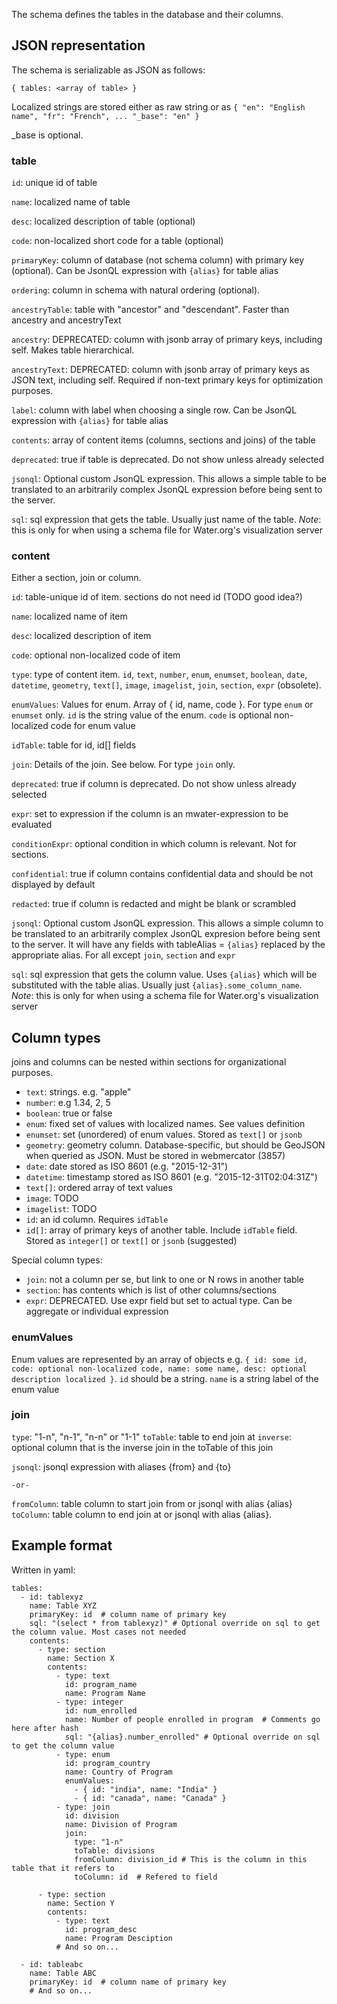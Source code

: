The schema defines the tables in the database and their columns. 
## JSON representation

The schema is serializable as JSON as follows:

`{ tables: <array of table> }`

Localized strings are stored either as raw string or as `{ "en": "English name", "fr": "French", ... "_base": "en" }`

_base is optional.

### table

`id`: unique id of table

`name`: localized name of table

`desc`: localized description of table (optional)

`code`: non-localized short code for a table (optional)

`primaryKey`: column of database (not schema column) with primary key (optional). Can be JsonQL expression with `{alias}` for table alias 

`ordering`: column in schema with natural ordering (optional).

`ancestryTable`: table with "ancestor" and "descendant". Faster than ancestry and ancestryText

`ancestry`: DEPRECATED: column with jsonb array of primary keys, including self. Makes table hierarchical.

`ancestryText`: DEPRECATED: column with jsonb array of primary keys as JSON text, including self. Required if non-text primary keys for optimization purposes.

`label`: column with label when choosing a single row. Can be JsonQL expression with `{alias}` for table alias

`contents`: array of content items (columns, sections and joins) of the table

`deprecated`: true if table is deprecated. Do not show unless already selected

`jsonql`: Optional custom JsonQL expression. This allows a simple table to be translated to an arbitrarily complex JsonQL expression before being sent to the server. 

`sql`: sql expression that gets the table. Usually just name of the table. *Note*: this is only for when using a schema file for Water.org's visualization server

### content

Either a section, join or column. 

`id`: table-unique id of item. sections do not need id (TODO good idea?)

`name`: localized name of item

`desc`: localized description of item

`code`: optional non-localized code of item

`type`: type of content item. `id`, `text`, `number`, `enum`, `enumset`, `boolean`, `date`, `datetime`, `geometry`, `text[]`, `image`, `imagelist`, `join`, `section`, `expr` (obsolete).

`enumValues`: Values for enum. Array of { id, name, code }. For type `enum` or `enumset` only. `id` is the string value of the enum. `code` is optional non-localized code for enum value

`idTable`: table for id, id[] fields

`join`: Details of the join. See below. For type `join` only.

`deprecated`: true if column is deprecated. Do not show unless already selected

`expr`: set to expression if the column is an mwater-expression to be evaluated

`conditionExpr`: optional condition in which column is relevant. Not for sections. 

`confidential`: true if column contains confidential data and should be not displayed by default

`redacted`: true if column is redacted and might be blank or scrambled

`jsonql`: Optional custom JsonQL expression. This allows a simple column to be translated to an arbitrarily complex JsonQL expresion before being sent to the server. It will have any fields with tableAlias = `{alias}` replaced by the appropriate alias. For all except `join`, `section` and `expr`

`sql`: sql expression that gets the column value. Uses `{alias}` which will be substituted with the table alias. Usually just `{alias}.some_column_name`. *Note*: this is only for when using a schema file for Water.org's visualization server

## Column types

joins and columns can be nested within sections for organizational purposes.

* `text`: strings. e.g. "apple"
* `number`: e.g 1.34, 2, 5
* `boolean`: true or false
* `enum`: fixed set of values with localized names. See values definition
* `enumset`: set (unordered) of enum values. Stored as `text[]` or `jsonb`
* `geometry`: geometry column. Database-specific, but should be GeoJSON when queried as JSON. Must be stored in webmercator (3857)
* `date`: date stored as ISO 8601 (e.g. "2015-12-31")
* `datetime`: timestamp stored as ISO 8601 (e.g. "2015-12-31T02:04:31Z") 
* `text[]`: ordered array of text values
* `image`: TODO
* `imagelist`: TODO
* `id`: an id column. Requires `idTable`
* `id[]`: array of primary keys of another table. Include `idTable` field. Stored as `integer[]` or `text[]` or `jsonb` (suggested)

Special column types:
* `join`: not a column per se, but link to one or N rows in another table
* `section`: has contents which is list of other columns/sections
* `expr`: DEPRECATED. Use expr field but set to actual type. Can be aggregate or individual expression

### enumValues

Enum values are represented by an array of objects e.g. `{ id: some id, code: optional non-localized code, name: some name, desc: optional description localized }`. `id` should be a string. `name` is a string label of the enum value

### join

`type`: "1-n", "n-1", "n-n" or "1-1"
`toTable`: table to end join at
`inverse`: optional column that is the inverse join in the toTable of this join

`jsonql`: jsonql expression with aliases {from} and {to}

`-or-`

`fromColumn`: table column to start join from or jsonql with alias {alias}
`toColumn`: table column to end join at or jsonql with alias {alias}. 


## Example format
Written in yaml:

```
tables:
  - id: tablexyz
    name: Table XYZ
    primaryKey: id  # column name of primary key
    sql: "(select * from tablexyz)" # Optional override on sql to get the column value. Most cases not needed
    contents:
      - type: section
        name: Section X
        contents: 
          - type: text
            id: program_name
            name: Program Name
          - type: integer
            id: num_enrolled
            name: Number of people enrolled in program  # Comments go here after hash
            sql: "{alias}.number_enrolled" # Optional override on sql to get the column value
          - type: enum
            id: program_country
            name: Country of Program
            enumValues:
              - { id: "india", name: "India" }
              - { id: "canada", name: "Canada" }
          - type: join
            id: division
            name: Division of Program
            join:
              type: "1-n"
              toTable: divisions
              fromColumn: division_id # This is the column in this table that it refers to
              toColumn: id  # Refered to field

      - type: section
        name: Section Y
        contents: 
          - type: text
            id: program_desc
            name: Program Desciption
          # And so on...

  - id: tableabc
    name: Table ABC
    primaryKey: id  # column name of primary key
    # And so on...

```
